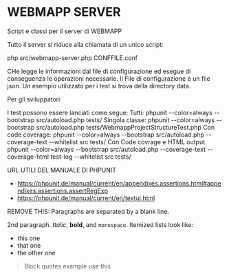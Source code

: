 WEBMAPP SERVER
==============

Script e classi per il server di WEBMAPP

Tutto il server si riduce alla chiamata di un unico script:

php src/webmapp-server.php CONFFILE.conf

CHe legge le informazioni dal file di configurazione ed esegue di conseguenza le operazioni necessarie. Il File di configurazione è un file json. Un esempio 
utilizzato per i test si trova della directory data.

Per gli sviluppatori:

I test possono essere lanciati come segue:
Tutti:
phpunit --color=always --bootstrap src/autoload.php tests/
Singola classe:
phpunit --color=always --bootstrap src/autoload.php tests/WebmappProjectStructureTest.php
Con code coverage:
phpunit --color=always --bootstrap src/autoload.php --coverage-text --whitelist src tests/
Con Code covrage e HTML output
phpunit --color=always --bootstrap src/autoload.php --coverage-text --coverage-html test-log --whitelist src tests/

URL UTILI DEL MANUALE DI PHPUNIT
 * https://phpunit.de/manual/current/en/appendixes.assertions.html#appendixes.assertions.assertRegExp
 * https://phpunit.de/manual/current/en/textui.html


REMOVE THIS:
Paragraphs are separated by a blank line.

2nd paragraph. *Italic*, **bold**, and `monospace`. Itemized lists
look like:

  * this one
  * that one
  * the other one

> Block quotes example
> use this 

